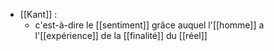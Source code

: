 - [[Kant]] :
	- c'est-à-dire le [[sentiment]] grâce auquel l'[[homme]] a l'[[expérience]] de la [[finalité]] du [[réel]]